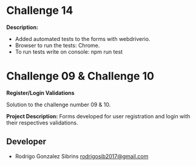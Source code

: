 # Challenge 14

**Description:**
- Added automated tests to the forms with webdriverio.
- Browser to run the tests: Chrome.
- To run tests write on console: npm run test

# Challenge 09 & Challenge 10

**Register/Login Validations**

Solution to the challenge number 09 & 10.

**Project Description:**
Forms developed for user registration and login with their respectives validations.

## Developer

- Rodrigo Gonzalez Sibrins <rodrigosib2017@gmail.com>